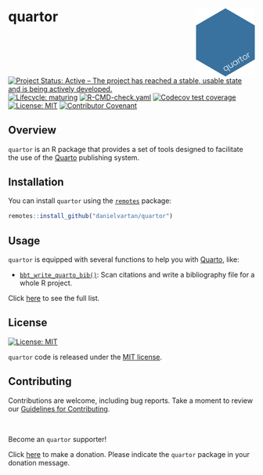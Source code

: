 # quartor <a href = "https://danielvartan.github.io/brandr/"><img src = "man/figures/logo.png" align="right" width="120" /></a>

<!-- quarto render -->

<!-- badges: start -->
[![Project Status: Active – The project has reached a stable, usable
state and is being actively
developed.](https://www.repostatus.org/badges/latest/active.svg)](https://www.repostatus.org/#active)
[![Lifecycle:
maturing](https://img.shields.io/badge/lifecycle-maturing-blue.svg)](https://lifecycle.r-lib.org/articles/stages.html#maturing)
[![R-CMD-check.yaml](https://github.com/danielvartan/quartor/actions/workflows/check-standard.yaml/badge.svg)](https://github.com/danielvartan/quartor/actions/workflows/check-standard.yaml)
[![Codecov test
coverage](https://codecov.io/gh/danielvartan/quartor/branch/main/graph/badge.svg)](https://app.codecov.io/gh/danielvartan/quartor?branch=main)
[![License:
MIT](https://img.shields.io/badge/license-MIT-green)](https://choosealicense.com/licenses/mit/)
[![Contributor
Covenant](https://img.shields.io/badge/Contributor%20Covenant-2.1-4baaaa.svg)](https://www.contributor-covenant.org/version/2/1/code_of_conduct/)
<!-- badges: end -->

## Overview

`quartor` is an R package that provides a set of tools designed to
facilitate the use of the [Quarto](https://quarto.org/) publishing
system.

## Installation

You can install `quartor` using the
[`remotes`](https://github.com/r-lib/remotes) package:

``` r
remotes::install_github("danielvartan/quartor")
```

## Usage

`quartor` is equipped with several functions to help you with
[Quarto](https://quarto.org/), like:

- [`bbt_write_quarto_bib()`](https://danielvartan.github.io/quartor/reference/bbt_write_quarto_bib.html):
  Scan citations and write a bibliography file for a whole R project.

Click [here](https://danielvartan.github.io/quartor/) to see the full
list.

## License

[![License:
MIT](https://img.shields.io/badge/license-MIT-green)](https://opensource.org/license/mit)

`quartor` code is released under the [MIT
license](https://opensource.org/license/mit).

## Contributing

Contributions are welcome, including bug reports. Take a moment to
review our [Guidelines for
Contributing](https://danielvartan.github.io/quartor/CONTRIBUTING.html).

<br>

Become an `quartor` supporter!

Click [here](https://github.com/sponsors/danielvartan) to make a
donation. Please indicate the `quartor` package in your donation
message.

